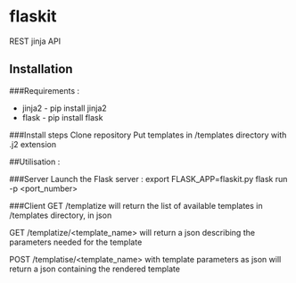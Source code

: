 # flaskit

REST jinja API

## Installation 

###Requirements :
* jinja2 - pip install jinja2
* flask - pip install flask

###Install steps
Clone repository
Put templates in /templates directory with .j2 extension

##Utilisation :

###Server
Launch the Flask server :
export FLASK_APP=flaskit.py
flask run -p <port_number>

###Client
GET /templatize
will return the list of available templates in /templates directory, in json

GET /templatize/<template_name>
will return a json describing the parameters needed for the template

POST /templatise/<template_name>
with template parameters as json will return a json containing the rendered template
